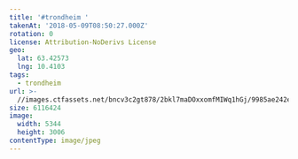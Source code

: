 ```yaml
---
title: '#trondheim '
takenAt: '2018-05-09T08:50:27.000Z'
rotation: 0
license: Attribution-NoDerivs License
geo:
  lat: 63.42573
  lng: 10.4103
tags:
  - trondheim
url: >-
  //images.ctfassets.net/bncv3c2gt878/2bkl7maDOxxomfMIWq1hGj/9985ae242ed7de15951dfc00b8c25006/trondheim_28164236248_o
size: 6116424
image:
  width: 5344
  height: 3006
contentType: image/jpeg
---
```


